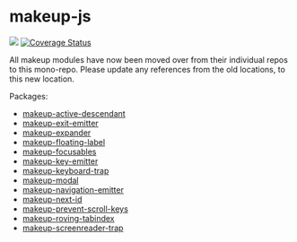 # makeup-js

<a href="https://travis-ci.org/makeup/makeup-js.svg?branch=master"><img src="https://travis-ci.org/makeup/makeup-js.svg?branch=master" /></a> <a href='https://coveralls.io/github/makeup/makeup-js?branch=master'><img src='https://coveralls.io/repos/github/makeup/makeup-js/badge.svg?branch=master' alt='Coverage Status' /></a>

All makeup modules have now been moved over from their individual repos to this mono-repo. Please update any references from the old locations, to this new location.

Packages:

* [makeup-active-descendant](packages/makeup-active-descendant)
* [makeup-exit-emitter](packages/makeup-exit-emitter)
* [makeup-expander](packages/makeup-expander)
* [makeup-floating-label](packages/makeup-floating-label)
* [makeup-focusables](packages/makeup-focusables)
* [makeup-key-emitter](packages/makeup-key-emitter)
* [makeup-keyboard-trap](packages/makeup-keyboard-trap)
* [makeup-modal](packages/makeup-modal)
* [makeup-navigation-emitter](packages/makeup-navigation-emitter)
* [makeup-next-id](packages/makeup-next-id)
* [makeup-prevent-scroll-keys](packages/makeup-prevent-scroll-keys)
* [makeup-roving-tabindex](packages/makeup-roving-tabindex)
* [makeup-screenreader-trap](packages/makeup-screenreader-trap)
